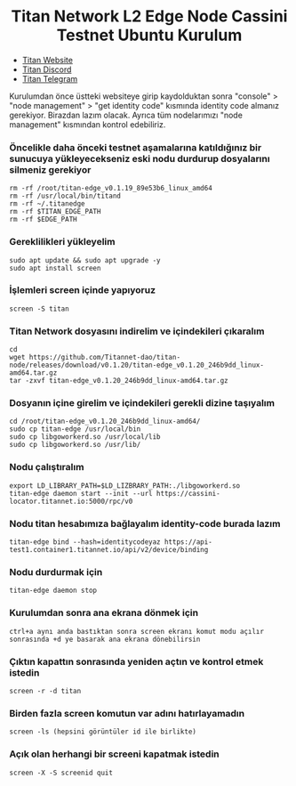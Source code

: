 <h1 align="center"> Titan Network L2 Edge Node Cassini Testnet Ubuntu Kurulum </h1>

* [Titan Website](https://test1.titannet.io/login)<br>
* [Titan Discord](https://discord.com/invite/titannet)<br>
* [Titan Telegram](https://t.me/titannet_dao)<br>

Kurulumdan önce üstteki websiteye girip kaydolduktan sonra "console" > "node management" > "get identity code" kısmında identity code almanız gerekiyor. Birazdan lazım olacak. Ayrıca tüm nodelarımızı "node management" kısmından kontrol edebiliriz.

### Öncelikle daha önceki testnet aşamalarına katıldığınız bir sunucuya yükleyecekseniz eski nodu durdurup dosyalarını silmeniz gerekiyor
```
rm -rf /root/titan-edge_v0.1.19_89e53b6_linux_amd64
rm -rf /usr/local/bin/titand
rm -rf ~/.titanedge 
rm -rf $TITAN_EDGE_PATH 
rm -rf $EDGE_PATH 
```
### Gereklilikleri yükleyelim
```
sudo apt update && sudo apt upgrade -y
sudo apt install screen
```

### İşlemleri screen içinde yapıyoruz
```
screen -S titan
```

### Titan Network dosyasını indirelim ve içindekileri çıkaralım
```
cd
wget https://github.com/Titannet-dao/titan-node/releases/download/v0.1.20/titan-edge_v0.1.20_246b9dd_linux-amd64.tar.gz
tar -zxvf titan-edge_v0.1.20_246b9dd_linux-amd64.tar.gz
```

### Dosyanın içine girelim ve içindekileri gerekli dizine taşıyalım
```
cd /root/titan-edge_v0.1.20_246b9dd_linux-amd64/
sudo cp titan-edge /usr/local/bin
sudo cp libgoworkerd.so /usr/local/lib
sudo cp libgoworkerd.so /usr/lib/
```

### Nodu çalıştıralım
```
export LD_LIBRARY_PATH=$LD_LIZBRARY_PATH:./libgoworkerd.so
titan-edge daemon start --init --url https://cassini-locator.titannet.io:5000/rpc/v0
```

### Nodu titan hesabımıza bağlayalım identity-code burada lazım
```
titan-edge bind --hash=identitycodeyaz https://api-test1.container1.titannet.io/api/v2/device/binding
```

### Nodu durdurmak için
```
titan-edge daemon stop
```

### Kurulumdan sonra ana ekrana dönmek için
```
ctrl+a aynı anda bastıktan sonra screen ekranı komut modu açılır sonrasında +d ye basarak ana ekrana dönebilirsin
```

### Çıktın kapattın sonrasında yeniden açtın ve kontrol etmek istedin
```
screen -r -d titan
```

### Birden fazla screen komutun var adını hatırlayamadın
```
screen -ls (hepsini görüntüler id ile birlikte) 
```

### Açık olan herhangi bir screeni kapatmak istedin
```
screen -X -S screenid quit
```
